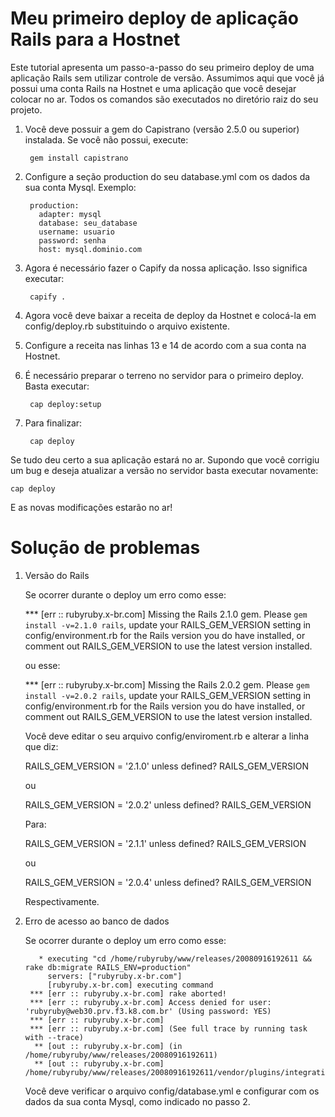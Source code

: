 Meu primeiro deploy de aplicação Rails para a Hostnet
=====================================================

Este tutorial apresenta um passo-a-passo do seu primeiro deploy de uma aplicação Rails sem utilizar controle de versão. Assumimos aqui que você já possui uma conta Rails na Hostnet e uma aplicação que você desejar colocar no ar. Todos os comandos são executados no diretório raiz do seu projeto.

1. Você deve possuir a gem do Capistrano (versão 2.5.0 ou superior) instalada. Se você não possui, execute:

        gem install capistrano

2. Configure a seção production do seu database.yml com os dados da sua conta Mysql. Exemplo:

        production:
          adapter: mysql
          database: seu_database
          username: usuario
          password: senha
          host: mysql.dominio.com

3. Agora é necessário fazer o Capify da nossa aplicação. Isso significa executar:

        capify .

4. Agora você deve baixar a receita de deploy da Hostnet e colocá-la em config/deploy.rb substituindo o arquivo existente.

5. Configure a receita nas linhas 13 e 14 de acordo com a sua conta na Hostnet.

6. É necessário preparar o terreno no servidor para o primeiro deploy. Basta executar:

        cap deploy:setup

7. Para finalizar:

        cap deploy

Se tudo deu certo a sua aplicação estará no ar. Supondo que você corrigiu um bug e deseja atualizar a versão no servidor basta executar novamente:

    cap deploy

E as novas modificações estarão no ar!

Solução de problemas
====================

1. Versão do Rails

    Se ocorrer durante o deploy um erro como esse:

    *** [err :: rubyruby.x-br.com] Missing the Rails 2.1.0 gem. Please `gem install -v=2.1.0 rails`, update your RAILS_GEM_VERSION setting in config/environment.rb for the Rails version you do have installed, or comment out RAILS_GEM_VERSION to use the latest version installed.

    ou esse:

    *** [err :: rubyruby.x-br.com] Missing the Rails 2.0.2 gem. Please `gem install -v=2.0.2 rails`, update your RAILS_GEM_VERSION setting in config/environment.rb for the Rails version you do have installed, or comment out RAILS_GEM_VERSION to use the latest version installed.

    Você deve editar o seu arquivo config/enviroment.rb e alterar a linha que diz:

    RAILS_GEM_VERSION = '2.1.0' unless defined? RAILS_GEM_VERSION

    ou 

    RAILS_GEM_VERSION = '2.0.2' unless defined? RAILS_GEM_VERSION

    Para:

    RAILS_GEM_VERSION = '2.1.1' unless defined? RAILS_GEM_VERSION

    ou

    RAILS_GEM_VERSION = '2.0.4' unless defined? RAILS_GEM_VERSION

    Respectivamente.

2. Erro de acesso ao banco de dados

    Se ocorrer durante o deploy um erro como esse:

          * executing "cd /home/rubyruby/www/releases/20080916192611 && rake db:migrate RAILS_ENV=production"
            servers: ["rubyruby.x-br.com"]
            [rubyruby.x-br.com] executing command
        *** [err :: rubyruby.x-br.com] rake aborted!
        *** [err :: rubyruby.x-br.com] Access denied for user: 'rubyruby@web30.prv.f3.k8.com.br' (Using password: YES)
        *** [err :: rubyruby.x-br.com] 
        *** [err :: rubyruby.x-br.com] (See full trace by running task with --trace)
         ** [out :: rubyruby.x-br.com] (in /home/rubyruby/www/releases/20080916192611)
         ** [out :: rubyruby.x-br.com] /home/rubyruby/www/releases/20080916192611/vendor/plugins/integration/tasks

    Você deve verificar o arquivo config/database.yml e configurar com os dados da sua conta Mysql, como indicado no passo 2.
